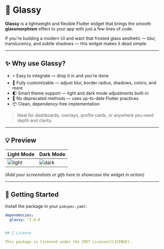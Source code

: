 # 🧊 Glassy

**Glassy** is a lightweight and flexible Flutter widget that brings the smooth **glassmorphism** effect to your app with just a few lines of code.

If you're building a modern UI and want that frosted glass aesthetic — blur, translucency, and subtle shadows — this widget makes it dead simple.

---

## ✨ Why use Glassy?

- ⚡ Easy to integrate — drop it in and you're done
- 🎨 Fully customizable — adjust blur, border radius, shadows, colors, and more
- 🌓 Smart theme support — light and dark mode adjustments built-in
- 🚫 No deprecated methods — uses up-to-date Flutter practices
- 📦 Clean, dependency-free implementation

> Ideal for dashboards, overlays, profile cards, or anywhere you need depth and clarity.

---

## 💡 Preview

| Light Mode                            | Dark Mode                            |
|--------------------------------------|--------------------------------------|
| ![light](https://user-images.githubusercontent.com/placeholder-light.png) | ![dark](https://user-images.githubusercontent.com/placeholder-dark.png) |

*(Add your screenshots or gifs here to showcase the widget in action)*

---

## 🚀 Getting Started

Install the package in your `pubspec.yaml`:

```yaml
dependencies:
  glassy: ^1.0.0


## 📄 License

This package is licensed under the [MIT License](LICENSE).